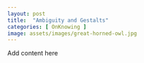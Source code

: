 ```yaml
---
layout: post
title:  "Ambiguity and Gestalts"
categories: [ OnKnowing ]
image: assets/images/great-horned-owl.jpg
---
```

Add content here